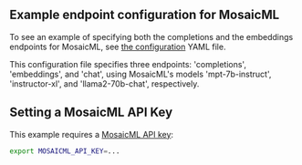 ## Example endpoint configuration for MosaicML

To see an example of specifying both the completions and the embeddings endpoints for MosaicML, see [the configuration](config.yaml) YAML file.

This configuration file specifies three endpoints: 'completions', 'embeddings', and 'chat', using MosaicML's models 'mpt-7b-instruct', 'instructor-xl', and 'llama2-70b-chat', respectively.

## Setting a MosaicML API Key

This example requires a [MosaicML API key](https://docs.mosaicml.com/en/latest/getting_started.html):

```sh
export MOSAICML_API_KEY=...
```
